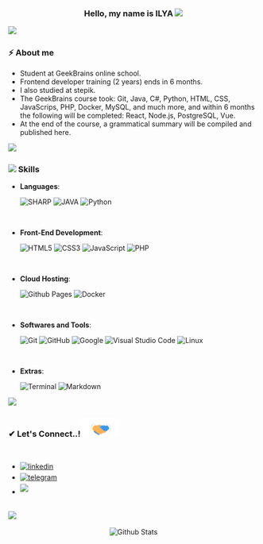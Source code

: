 <h3 align="center"><b>Hello, my name is ILYA </b><img src="https://media.giphy.com/media/hvRJCLFzcasrR4ia7z/giphy.gif" width="35"></h3>
<img src="https://user-images.githubusercontent.com/73097560/115834477-dbab4500-a447-11eb-908a-139a6edaec5c.gif">

<br>

### ⚡ **About me**

- Student at GeekBrains online school.
- Frontend developer training (2 years) ends in 6 months.
- I also studied at stepik.
- The GeekBrains course took: Git, Java, C#, Python, HTML, CSS, JavaScrips, PHP, Docker, MySQL, and much more, and within 6 months the following will be completed: React, Node.js, PostgreSQL, Vue.
- At the end of the course, a grammatical summary will be compiled and published here.

<img src="https://user-images.githubusercontent.com/73097560/115834477-dbab4500-a447-11eb-908a-139a6edaec5c.gif">

<br>

### <img src="https://media2.giphy.com/media/QssGEmpkyEOhBCb7e1/giphy.gif?cid=ecf05e47a0n3gi1bfqntqmob8g9aid1oyj2wr3ds3mg700bl&rid=giphy.gif" width ="25"><b> Skills</b>

<p align="center">


- **Languages**:
    
    ![SHARP](https://img.shields.io/badge/SHARP%20-%232370ED.svg?style=for-the-badge&logo=c&logoColor=white)
    ![JAVA](https://img.shields.io/badge/Java-ED8B00?style=for-the-badge&logo=openjdk&logoColor=black)
    ![Python](https://img.shields.io/badge/Python%20-%2314354C.svg?style=for-the-badge&logo=python&logoColor=white)

<br>   
    
- **Front-End Development**:

   ![HTML5](https://img.shields.io/badge/HTML5%20-%23E34F26.svg?style=for-the-badge&logo=html5&logoColor=white)
   ![CSS3](https://img.shields.io/badge/CSS%20-%231572B6.svg?style=for-the-badge&logo=css3&logoColor=white)
   ![JavaScript](https://img.shields.io/badge/JavaScript%20-%23F7DF1E.svg?style=for-the-badge&logo=javascript&logoColor=black)
   ![PHP](https://img.shields.io/badge/PHP%20-%2314354C.svg?style=for-the-badge&logo=php&logoColor=black)

<br>

- **Cloud Hosting**:

    ![Github Pages](https://img.shields.io/badge/GitHub%20Pages-%23327FC7.svg?style=for-the-badge&logo=github&logoColor=white)
    ![Docker](https://img.shields.io/badge/Docker%20Pages-%23327FC7.svg?style=for-the-badge&logo=docker&logoColor=white)
    

<br>

- **Softwares and Tools**:

    ![Git](https://img.shields.io/badge/git-%23F05033.svg?style=for-the-badge&logo=git&logoColor=white)
    ![GitHub](https://img.shields.io/badge/github-%23121011.svg?style=for-the-badge&logo=github&logoColor=white)
    ![Google](https://img.shields.io/badge/google-%234285F4.svg?style=for-the-badge&logo=google&logoColor=white)
    ![Visual Studio Code](https://img.shields.io/badge/Visual%20Studio%20Code-0078d7.svg?style=for-the-badge&logo=visual-studio-code&logoColor=white)
    ![Linux](https://img.shields.io/badge/Linux-FCC624?style=for-the-badge&logo=linux&logoColor=black) 

<br>

- **Extras**:

    ![Terminal](https://img.shields.io/badge/Terminal-%23054020?style=for-the-badge&logo=gnu-bash&logoColor=white)
    ![Markdown](https://img.shields.io/badge/markdown-%23000000.svg?style=for-the-badge&logo=markdown&logoColor=white)   
  
</p>
<img src="https://user-images.githubusercontent.com/73097560/115834477-dbab4500-a447-11eb-908a-139a6edaec5c.gif">

### ✔ <b> Let's Connect..!</b><img src="https://github.com/0xAbdulKhalid/0xAbdulKhalid/raw/main/assets/mdImages/handshake.gif" width ="80">

<br>

<div align='left'>

<ul>

<li>
<a href="https://linkedin.com/in/" target="_blank">
<img src="https://img.shields.io/badge/linkedin:  tatarentsev-%2300acee.svg?color=405DE6&style=for-the-badge&logo=linkedin&logoColor=white" alt=linkedin style="margin-bottom: 5px;"/>
</a>
</li>

<li>
<a href="https://t.me/ilyaTATARENTSEV" target="_blank">
<img src="https://img.shields.io/badge/telegram:  ilyaTATARENTSEV-%5a00af.svg?color=1DA1F2&style=for-the-badge&logo=twitter&logoColor=white" alt=telegram style="margin-bottom: 5px;"/>
</a>
</li>

<li>
<a href="https://wa.me/79180397661" target="_blank">
<img src="https://img.shields.io/badge/whatsapp:  7***03976**-%0eff00.svg?style=for-the-badge&logo=gmail&logoColor=white" t=mail style="margin-bottom: 5px;" />
</a>
</li>
 
</ul>
</div>

<br>

<img src="https://user-images.githubusercontent.com/73097560/115834477-dbab4500-a447-11eb-908a-139a6edaec5c.gif">

<div align='center'>

<p align="center">
        <img src="https://raw.githubusercontent.com/mayhemantt/mayhemantt/Update/svg/Bottom.svg" alt="Github Stats" />
</p>
